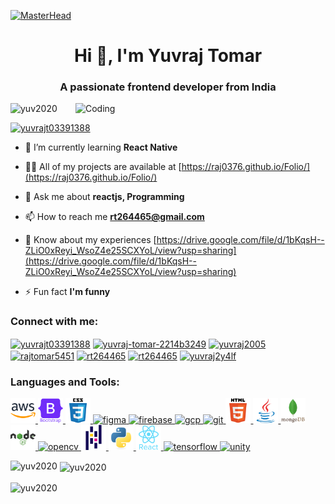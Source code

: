 [![MasterHead](https://camo.githubusercontent.com/9410e6eec2f6414bea0e262cfae8def9af365b8672b06ba16bb306bf2db5be51/68747470733a2f2f692e70696e696d672e636f6d2f6f726967696e616c732f36352f35362f63612f36353536636130383836613232393438353733633138343531363965376132312e676966)](https://yuv2020.io)
<h1 align="center">Hi 👋, I'm Yuvraj Tomar</h1>
<h3 align="center">A passionate frontend developer from India</h3>
<img align="right" alt="Coding" width="400" src="https://img.freepik.com/premium-vector/wed-developer-programmer-coding-augmented-reality-screen-premium-vector_375605-332.jpg?size=626&ext=jpg&ga=GA1.1.1413502914.1719792000&semt=ais_user">

<p align="left"> <img src="https://komarev.com/ghpvc/?username=yuv2020&label=Profile%20views&color=0e75b6&style=flat" alt="yuv2020" /> </p>

<p align="left"> <a href="https://twitter.com/yuvrajt03391388" target="blank"><img src="https://img.shields.io/twitter/follow/yuvrajt03391388?logo=twitter&style=for-the-badge" alt="yuvrajt03391388" /></a> </p>

- 🌱 I’m currently learning **React Native**

- 👨‍💻 All of my projects are available at [https://raj0376.github.io/Folio/](https://raj0376.github.io/Folio/)

- 💬 Ask me about **reactjs, Programming**

- 📫 How to reach me **rt264465@gmail.com**

- 📄 Know about my experiences [https://drive.google.com/file/d/1bKqsH--ZLiO0xReyi_WsoZ4e25SCXYoL/view?usp=sharing](https://drive.google.com/file/d/1bKqsH--ZLiO0xReyi_WsoZ4e25SCXYoL/view?usp=sharing)

- ⚡ Fun fact **I'm funny**

<h3 align="left">Connect with me:</h3>
<p align="left">
<a href="https://twitter.com/yuvrajt03391388" target="blank"><img align="center" src="https://raw.githubusercontent.com/rahuldkjain/github-profile-readme-generator/master/src/images/icons/Social/twitter.svg" alt="yuvrajt03391388" height="30" width="40" /></a>
<a href="https://linkedin.com/in/yuvraj-tomar-2214b3249" target="blank"><img align="center" src="https://raw.githubusercontent.com/rahuldkjain/github-profile-readme-generator/master/src/images/icons/Social/linked-in-alt.svg" alt="yuvraj-tomar-2214b3249" height="30" width="40" /></a>
<a href="https://kaggle.com/yuvraj2005" target="blank"><img align="center" src="https://raw.githubusercontent.com/rahuldkjain/github-profile-readme-generator/master/src/images/icons/Social/kaggle.svg" alt="yuvraj2005" height="30" width="40" /></a>
<a href="https://instagram.com/rajtomar5451" target="blank"><img align="center" src="https://raw.githubusercontent.com/rahuldkjain/github-profile-readme-generator/master/src/images/icons/Social/instagram.svg" alt="rajtomar5451" height="30" width="40" /></a>
<a href="https://www.hackerrank.com/rt264465" target="blank"><img align="center" src="https://raw.githubusercontent.com/rahuldkjain/github-profile-readme-generator/master/src/images/icons/Social/hackerrank.svg" alt="rt264465" height="30" width="40" /></a>
<a href="https://www.leetcode.com/rt264465" target="blank"><img align="center" src="https://raw.githubusercontent.com/rahuldkjain/github-profile-readme-generator/master/src/images/icons/Social/leet-code.svg" alt="rt264465" height="30" width="40" /></a>
<a href="https://auth.geeksforgeeks.org/user/yuvraj2y4lf" target="blank"><img align="center" src="https://raw.githubusercontent.com/rahuldkjain/github-profile-readme-generator/master/src/images/icons/Social/geeks-for-geeks.svg" alt="yuvraj2y4lf" height="30" width="40" /></a>
</p>

<h3 align="left">Languages and Tools:</h3>
<p align="left"> <a href="https://aws.amazon.com" target="_blank" rel="noreferrer"> <img src="https://raw.githubusercontent.com/devicons/devicon/master/icons/amazonwebservices/amazonwebservices-original-wordmark.svg" alt="aws" width="40" height="40"/> </a> <a href="https://getbootstrap.com" target="_blank" rel="noreferrer"> <img src="https://raw.githubusercontent.com/devicons/devicon/master/icons/bootstrap/bootstrap-plain-wordmark.svg" alt="bootstrap" width="40" height="40"/> </a> <a href="https://www.w3schools.com/css/" target="_blank" rel="noreferrer"> <img src="https://raw.githubusercontent.com/devicons/devicon/master/icons/css3/css3-original-wordmark.svg" alt="css3" width="40" height="40"/> </a> <a href="https://www.figma.com/" target="_blank" rel="noreferrer"> <img src="https://www.vectorlogo.zone/logos/figma/figma-icon.svg" alt="figma" width="40" height="40"/> </a> <a href="https://firebase.google.com/" target="_blank" rel="noreferrer"> <img src="https://www.vectorlogo.zone/logos/firebase/firebase-icon.svg" alt="firebase" width="40" height="40"/> </a> <a href="https://cloud.google.com" target="_blank" rel="noreferrer"> <img src="https://www.vectorlogo.zone/logos/google_cloud/google_cloud-icon.svg" alt="gcp" width="40" height="40"/> </a> <a href="https://git-scm.com/" target="_blank" rel="noreferrer"> <img src="https://www.vectorlogo.zone/logos/git-scm/git-scm-icon.svg" alt="git" width="40" height="40"/> </a> <a href="https://www.w3.org/html/" target="_blank" rel="noreferrer"> <img src="https://raw.githubusercontent.com/devicons/devicon/master/icons/html5/html5-original-wordmark.svg" alt="html5" width="40" height="40"/> </a> <a href="https://www.java.com" target="_blank" rel="noreferrer"> <img src="https://raw.githubusercontent.com/devicons/devicon/master/icons/java/java-original.svg" alt="java" width="40" height="40"/> </a> <a href="https://www.mongodb.com/" target="_blank" rel="noreferrer"> <img src="https://raw.githubusercontent.com/devicons/devicon/master/icons/mongodb/mongodb-original-wordmark.svg" alt="mongodb" width="40" height="40"/> </a> <a href="https://nodejs.org" target="_blank" rel="noreferrer"> <img src="https://raw.githubusercontent.com/devicons/devicon/master/icons/nodejs/nodejs-original-wordmark.svg" alt="nodejs" width="40" height="40"/> </a> <a href="https://opencv.org/" target="_blank" rel="noreferrer"> <img src="https://www.vectorlogo.zone/logos/opencv/opencv-icon.svg" alt="opencv" width="40" height="40"/> </a> <a href="https://pandas.pydata.org/" target="_blank" rel="noreferrer"> <img src="https://raw.githubusercontent.com/devicons/devicon/2ae2a900d2f041da66e950e4d48052658d850630/icons/pandas/pandas-original.svg" alt="pandas" width="40" height="40"/> </a> <a href="https://www.python.org" target="_blank" rel="noreferrer"> <img src="https://raw.githubusercontent.com/devicons/devicon/master/icons/python/python-original.svg" alt="python" width="40" height="40"/> </a> <a href="https://reactjs.org/" target="_blank" rel="noreferrer"> <img src="https://raw.githubusercontent.com/devicons/devicon/master/icons/react/react-original-wordmark.svg" alt="react" width="40" height="40"/> </a> <a href="https://www.tensorflow.org" target="_blank" rel="noreferrer"> <img src="https://www.vectorlogo.zone/logos/tensorflow/tensorflow-icon.svg" alt="tensorflow" width="40" height="40"/> </a> <a href="https://unity.com/" target="_blank" rel="noreferrer"> <img src="https://www.vectorlogo.zone/logos/unity3d/unity3d-icon.svg" alt="unity" width="40" height="40"/> </a> </p>

<p><img align="left" src="https://github-readme-stats.vercel.app/api/top-langs?username=yuv2020&show_icons=true&locale=en&layout=compact" alt="yuv2020" /></p>

<p>&nbsp;<img align="center" src="https://github-readme-stats.vercel.app/api?username=yuv2020&show_icons=true&locale=en" alt="yuv2020" /></p>

<p><img align="center" src="https://github-readme-streak-stats.herokuapp.com/?user=yuv2020&" alt="yuv2020" /></p>
